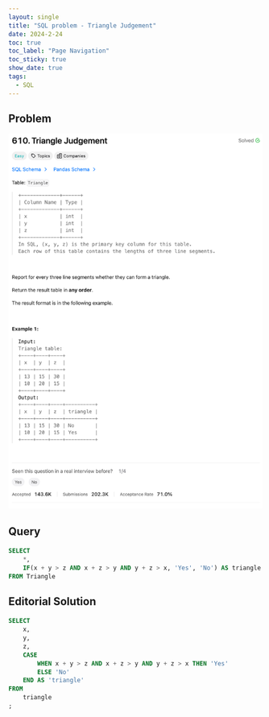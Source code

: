 ```yaml
---
layout: single
title: "SQL problem - Triangle Judgement"
date: 2024-2-24
toc: true
toc_label: "Page Navigation"
toc_sticky: true
show_date: true
tags:
  - SQL
---
```


## Problem

[![problem-610](/assets/images/2024-02-24_12-59-45-problem-610.png)](/assets/images/2024-02-24_12-59-45-problem-610.png)

## Query

```sql
SELECT 
    *, 
    IF(x + y > z AND x + z > y AND y + z > x, 'Yes', 'No') AS triangle
FROM Triangle
```

## Editorial Solution

```sql
SELECT 
    x,
    y,
    z,
    CASE
        WHEN x + y > z AND x + z > y AND y + z > x THEN 'Yes'
        ELSE 'No'
    END AS 'triangle'
FROM
    triangle
;
```
